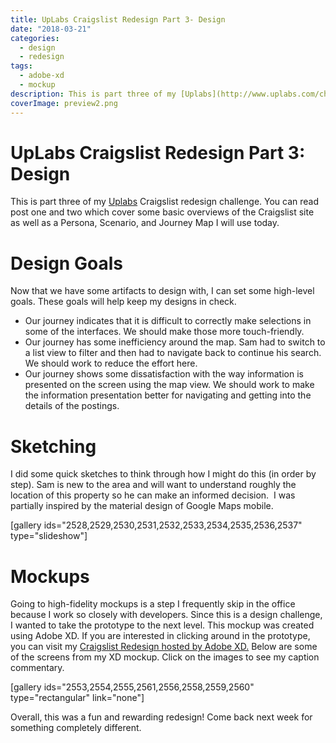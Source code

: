 ```yaml
---
title: UpLabs Craigslist Redesign Part 3- Design
date: "2018-03-21"
categories: 
  - design
  - redesign
tags: 
  - adobe-xd
  - mockup
description: This is part three of my [Uplabs](http://www.uplabs.com/challenges) Craigslist redesign challenge. You can read post one and two which cover some basic overviews of the Craigslist site as well as a Persona, Scenario, and Journey Map I will use today.
coverImage: preview2.png
---
```


# UpLabs Craigslist Redesign Part 3: Design
This is part three of my [Uplabs](http://www.uplabs.com/challenges) Craigslist redesign challenge. You can read post one and two which cover some basic overviews of the Craigslist site as well as a Persona, Scenario, and Journey Map I will use today.

# Design Goals

Now that we have some artifacts to design with, I can set some high-level goals. These goals will help keep my designs in check.

- Our journey indicates that it is difficult to correctly make selections in some of the interfaces. We should make those more touch-friendly.
- Our journey has some inefficiency around the map. Sam had to switch to a list view to filter and then had to navigate back to continue his search. We should work to reduce the effort here.
- Our journey shows some dissatisfaction with the way information is presented on the screen using the map view. We should work to make the information presentation better for navigating and getting into the details of the postings.

# Sketching

I did some quick sketches to think through how I might do this (in order by step). Sam is new to the area and will want to understand roughly the location of this property so he can make an informed decision.  I was partially inspired by the material design of Google Maps mobile.

\[gallery ids="2528,2529,2530,2531,2532,2533,2534,2535,2536,2537" type="slideshow"\]

# Mockups

Going to high-fidelity mockups is a step I frequently skip in the office because I work so closely with developers. Since this is a design challenge, I wanted to take the prototype to the next level. This mockup was created using Adobe XD. If you are interested in clicking around in the prototype, you can visit my [Craigslist Redesign hosted by Adobe XD.](https://xd.adobe.com/embed/1e8f0b8a-8a5e-444b-815d-b754bfa51de8?fullscreen) Below are some of the screens from my XD mockup. Click on the images to see my caption commentary.

\[gallery ids="2553,2554,2555,2561,2556,2558,2559,2560" type="rectangular" link="none"\]

Overall, this was a fun and rewarding redesign! Come back next week for something completely different.

